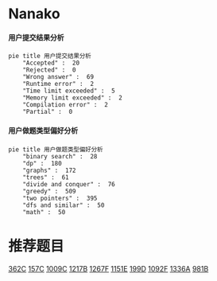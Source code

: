 # Nanako

<!-- tabs:start -->



#### **用户提交结果分析**

```mermaid
pie title 用户提交结果分析
    "Accepted" :  20
    "Rejected" :  0
    "Wrong answer" :  69
    "Runtime error" :  2
    "Time limit exceeded" :  5
    "Memory limit exceeded" :  2
    "Compilation error" :  2
    "Partial" :  0
```

#### **用户做题类型偏好分析**

```mermaid
pie title 用户做题类型偏好分析
    "binary search" :  28
    "dp" :  180
    "graphs" :  172
    "trees" :  61
    "divide and conquer" :  76
    "greedy" :  509
    "two pointers" :  395
    "dfs and similar" :  50
    "math" :  50
```



<!-- tabs:end -->
# 推荐题目
[362C](https://codeforces.com/contest/362/problem/C)
[157C](https://codeforces.com/contest/157/problem/C)
[1009C](https://codeforces.com/contest/1009/problem/C)
[1217B](https://codeforces.com/contest/1217/problem/B)
[1267F](https://codeforces.com/contest/1267/problem/F)
[1151E](https://codeforces.com/contest/1151/problem/E)
[199D](https://codeforces.com/contest/199/problem/D)
[1092F](https://codeforces.com/contest/1092/problem/F)
[1336A](https://codeforces.com/contest/1336/problem/A)
[981B](https://codeforces.com/contest/981/problem/B)
